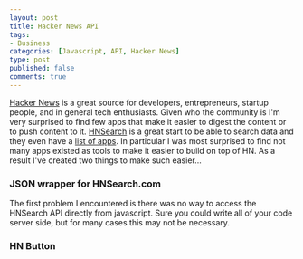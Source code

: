 ```yaml
--- 
layout: post
title: Hacker News API 
tags: 
- Business
categories: [Javascript, API, Hacker News]
type: post
published: false
comments: true
---
```


[Hacker News](http://news.ycombinator.com) is a great source for developers, entrepreneurs, startup people, and in general tech enthusiasts. Given who the community is I'm very surprised to find few apps that make it easier to digest the content or to push content to it. [HNSearch](http://www.hnsearch.com/) is a great start to be able to search data and they even have a [list of apps](http://www.hnsearch.com/apps). In particular I was most surprised to find not many apps existed as tools to make it easier to build on top of HN. As a result I've created two things to make such easier...

### JSON wrapper for HNSearch.com

The first problem I encountered is there was no way to access the HNSearch API directly from javascript. Sure you could write all of your code server side, but for many cases this may not be necessary. 

### HN Button

